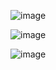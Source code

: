 ![image](https://github.com/user-attachments/assets/ea9306b1-fea8-40a1-b6b5-f597bbfbf11e)

![image](https://github.com/user-attachments/assets/66d99274-9361-4170-897d-d23280e0d358)

![image](https://github.com/user-attachments/assets/bdd4abea-8c89-45c6-b5b4-cac2f3f862bb)
